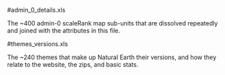 #admin_0_details.xls

The ~400 admin-0 scaleRank map sub-units that are dissolved repeatedly and joined with
the attributes in this file.

#themes_versions.xls

The ~240 themes that make up Natural Earth their versions, and how they relate to the 
website, the zips, and basic stats.

